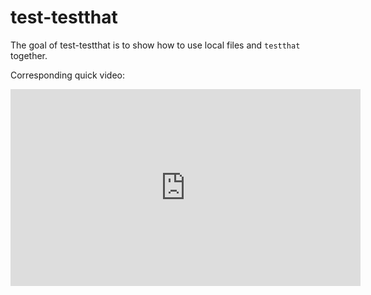 
# test-testthat

<!-- badges: start -->
<!-- badges: end -->

The goal of test-testthat is to show how to use local files and `testthat` together.

Corresponding quick video:

<iframe width="560" height="315" src="https://www.youtube.com/embed/rhMjSv0zh18" title="YouTube video player" frameborder="0" allow="accelerometer; autoplay; clipboard-write; encrypted-media; gyroscope; picture-in-picture" allowfullscreen></iframe>

